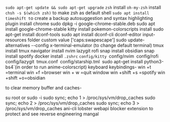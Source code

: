 `sudo apt-get update && sudo apt-get upgrade`
`zsh` install
`oh-my-zsh` install
`chsh -s $(which zsh)` to make zsh as default shell
`sudo apt install timeshift t`o create a backup
autosuggestion and syntax highlighting plugin
install chrome
sudo dpkg -i google-chrome-stable.deb
sudo apt install google-chrome-stable
kitty install
pokemon-colorscripts install
sudo apt-get install dconf-tools
sudo apt install dconf-cli dconf-editor
input-resources folder custom value ['caps:swapescape']
sudo update-alternatives --config x-terminal-emulator (to change default terminal)
tmux install
tmux navigator install 
nvim lazygit
rofi
snap install obsidian
snap install spotify
docker install
`.zshrc`
`config/kitty
`config/nvim`
`config/rofi`
`config/lazygit`
`tmux.conf`
`config/starship.tml`
`sudo apt-get install python3-bs4`(in order to run anime-colorscript)
keyboard keybindings- 
 win +t =terminal
 win +f =browser
 win + w =quit window
 win +shift +s =spotify
win +shift +o=obsidian 

to clear memory buffer and caches-

su root or sudo -i
sudo sync; echo 1 > /proc/sys/vm/drop_caches
sudo sync; echo 2 > /proc/sys/vm/drop_caches
sudo sync; echo 3 > /proc/sys/vm/drop_caches
ani-cli
lobster
webapi blocker extension to protect and see reverse engineering
mangal